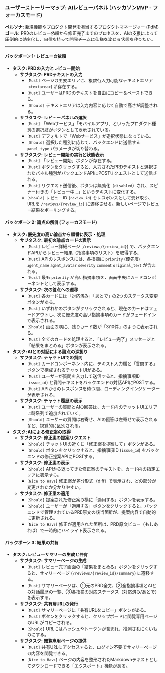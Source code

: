 ### **ユーザーストーリーマップ: AIレビューパネル (ハッカソンMVP - フォーカスモード)**

**ペルソナ:** 新規機能やプロダクト開発を担当するプロダクトマネージャー (PdM)
**ゴール:** PRDのレビュー依頼から修正完了までのプロセスを、AIの支援によって圧倒的に効率化し、自信を持って開発チームに仕様を渡せる状態を作りたい。

---

#### **バックボーン 1: レビューの依頼**
- **タスク: PRDの入力とレビュー開始**
    - **サブタスク: PRDテキストの入力**
        - `[Must]` ページの主要エリアに、複数行入力可能なテキストエリア (`<textarea>`) が存在する。
        - `[Must]` ユーザーはPRDのテキストを自由にコピー＆ペーストできる。
        - `[Should]` テキストエリアは入力内容に応じて自動で高さが調整される。
    - **サブタスク: レビューパネルの選択**
        - `[Must]` 「Webサービス」「モバイルアプリ」といったプロダクト種別の選択肢がボタンとして表示されている。
        - `[Must]` デフォルトで「Webサービス」が選択状態になっている。
        - `[Should]` 選択した種別に応じて、バックエンドに送信する `panel_type` パラメータが切り替わる。
    - **サブタスク: レビュー開始の実行と状態表示**
        - `[Must]` 「レビュー開始」ボタンが存在する。
        - `[Must]` ボタンをクリックすると、入力されたPRDテキストと選択されたパネル種別がバックエンドAPIにPOSTリクエストとして送信される。
        - `[Must]` リクエスト送信後、ボタンは無効化（`disabled`）され、スピナー付きの「レビュー中...」というテキストに変化する。
        - `[Should]` レビューID (`review_id`) をレスポンスとして受け取り、URLを `/reviews/{review_id}` に遷移させる。新しいページでレビュー結果をポーリングする。

#### **バックボーン 2: 論点の解消 (フォーカスモード)**
- **タスク: 優先度の高い論点から順番に表示・処理**
    - **サブタスク: 最初の論点カードの表示**
        - `[Must]` レビュー詳細ページ (`/reviews/{review_id}`) で、バックエンドAPIからレビュー結果（指摘事項のリスト）を取得する。
        - `[Must]` APIのレスポンスには、各指摘に `priority` (優先度) `agent_name` `agent_avatar` `severity` `comment` `original_text` が含まれる。
        - `[Must]` 最も `priority` が高い指摘事項を、画面中央にカードコンポーネントとして表示する。
    - **サブタスク: 次の論点への遷移**
        - `[Must]` 各カードには「対応済み」「あとで」の2つのステータス変更ボタンがある。
        - `[Must]` いずれかのボタンがクリックされると、現在のカードはフェードアウトし、次に優先度の高い指摘事項のカードがフェードインで表示される。
        - `[Should]` 画面の隅に、残りカード数が「3/10件」のように表示される。
        - `[Must]` 全てのカードを処理すると、「レビュー完了」メッセージと「結果をまとめる」ボタンが表示される。
- **タスク: AIとの対話による論点の深掘り**
    - **サブタスク: チャットUIでの質問**
        - `[Must]` カードコンポーネント内に、テキスト入力欄と「質問する」ボタンで構成されるチャットUIがある。
        - `[Must]` ユーザーが質問を入力して送信すると、指摘事項ID (`issue_id`) と質問テキストをバックエンドの対話APIにPOSTする。
        - `[Must]` APIからのレスポンスを待つ間、ローディングインジケーターが表示される。
    - **サブタスク: チャット履歴の表示**
        - `[Must]` ユーザーの質問とAIの回答は、カード内のチャットUIエリアに時系列で追加されていく。
        - `[Should]` ユーザーの質問は右寄せ、AIの回答は左寄せで表示されるなど、視覚的に区別される。
- **タスク: AIによる修正案の取得**
    - **サブタスク: 修正案の提案リクエスト**
        - `[Should]` チャットUIの近くに「修正案を提案して」ボタンがある。
        - `[Should]` ボタンをクリックすると、指摘事項ID (`issue_id`) をバックエンドの修正提案APIにPOSTする。
    - **サブタスク: 修正案の表示**
        - `[Should]` APIから返ってきた修正案のテキストを、カード内の指定エリアに表示する。
        - `[Nice to Have]` 修正案が差分形式（diff）で表示され、どの部分が変更されたか分かりやすい。
    - **サブタスク: 修正案の適用**
        - `[Should]` 提案された修正案の横に「適用する」ボタンを表示する。
        - `[Should]` ユーザーが「適用する」ボタンをクリックすると、バックエンドで管理されているPRD原文の該当箇所が、提案内容で自動的に更新される。
        - `[Nice to Have]` 修正が適用された箇所は、PRD原文ビュー（もしあれば）で一時的にハイライト表示される。

#### **バックボーン 3: 結果の共有**
- **タスク: レビューサマリーの生成と共有**
    - **サブタスク: サマリーページの生成**
        - `[Must]` レビュー完了画面の「結果をまとめる」ボタンをクリックすると、サマリーページ (`/reviews/{review_id}/summary`) に遷移する。
        - `[Must]` サマリーページは、①元のPRD全文、②全指摘事項とAIとの対話履歴の一覧、③各指摘の対応ステータス（対応済み/あとで）を表示する。
    - **サブタスク: 共有用URLの発行**
        - `[Must]` サマリーページに「共有URLをコピー」ボタンがある。
        - `[Must]` ボタンをクリックすると、クリップボードに閲覧専用ページのURLがコピーされる。
        - `[Should]` URLにはハッシュやトークンが含まれ、推測されにくいものにする。
    - **サブタスク: 閲覧専用ページの提供**
        - `[Must]` 共有URLにアクセスすると、ログイン不要でサマリーページの内容を閲覧できる。
        - `[Nice to Have]` ページの内容を整形されたMarkdownテキストとしてダウンロードできる「エクスポート」機能がある。
